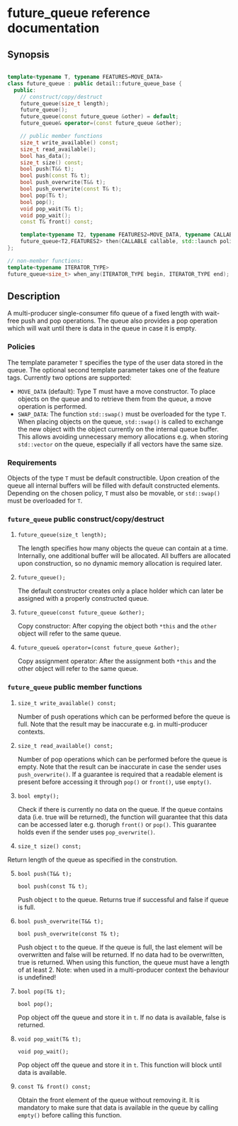 # future_queue reference documentation

## Synopsis

```C++

template<typename T, typename FEATURES=MOVE_DATA>
class future_queue : public detail::future_queue_base {
  public:
    // construct/copy/destruct
    future_queue(size_t length);
    future_queue();
    future_queue(const future_queue &other) = default;
    future_queue& operator=(const future_queue &other);

    // public member functions
    size_t write_available() const;
    size_t read_available();
    bool has_data();
    size_t size() const;
    bool push(T&& t);
    bool push(const T& t);
    bool push_overwrite(T&& t);
    bool push_overwrite(const T& t);
    bool pop(T& t);
    bool pop();
    void pop_wait(T& t);
    void pop_wait();
    const T& front() const;

    template<typename T2, typename FEATURES2=MOVE_DATA, typename CALLABLE>
    future_queue<T2,FEATURES2> then(CALLABLE callable, std::launch policy = std::launch::async);
};

// non-member functions:
template<typename ITERATOR_TYPE>
future_queue<size_t> when_any(ITERATOR_TYPE begin, ITERATOR_TYPE end);


```

## Description
A multi-producer single-consumer fifo queue of a fixed length with wait-free push and pop operations. The queue also provides a pop operation which will wait until there is data in the queue in case it is empty.

### Policies
The template parameter ```T``` specifies the type of the user data stored in the queue. The optional second template parameter takes one of the feature tags. Currently two options are supported:

 - ```MOVE_DATA``` (default): Type T must have a move constructor. To place objects on the queue and to retrieve them
                        from the queue, a move operation is performed.
 - ```SWAP_DATA```:           The function ```std::swap()``` must be overloaded for the type ```T```. When placing objects on the
                        queue, ```std::swap()``` is called to exchange the new object with the object currently on the
                        internal queue buffer. This allows avoiding unnecessary memory allocations e.g. when
                        storing ```std::vector``` on the queue, especially if all vectors have the same size.

### Requirements
Objects of the type ```T``` must be default constructible. Upon creation of the queue all internal buffers will be filled with default constructed elements. Depending on the chosen policy, ```T``` must also be movable, or ```std::swap()``` must be overloaded for ```T```.

### ```future_queue``` public construct/copy/destruct

1. ```future_queue(size_t length);```

   The length specifies how many objects the queue can contain at a time. Internally, one additional buffer will be
   allocated. All buffers are allocated upon construction, so no dynamic memory allocation is required later.

2. ```future_queue();```

   The default constructor creates only a place holder which can later be assigned with a properly constructed queue.

3. ```future_queue(const future_queue &other);```

   Copy constructor: After copying the object both ```*this``` and the ```other``` object will refer to the same queue.

4. ```future_queue& operator=(const future_queue &other);```

   Copy assignment operator: After the assignment both ```*this``` and the other object will refer to the same queue.

### ```future_queue``` public member functions

1. ```size_t write_available() const;```

   Number of push operations which can be performed before the queue is full. Note that the result may be inaccurate e.g. in multi-producer contexts.

2. ```size_t read_available() const;```

   Number of pop operations which can be performed before the queue is empty. Note that the result can be inaccurate in case the sender uses ```push_overwrite()```. If a guarantee is required that a readable element is present before accessing it through ```pop()``` or ```front()```, use ```empty()```.

3. ```bool empty();```

   Check if there is currently no data on the queue. If the queue contains data (i.e. true will be returned), the function will guarantee that this data can be accessed later e.g. thorugh ```front()``` or ```pop()```. This guarantee holds even if the sender uses ```pop_overwrite()```.

4. ```size_t size() const;```

  Return length of the queue as specified in the constrution.

5. ```bool push(T&& t);```

   ```bool push(const T& t);```

   Push object ```t``` to the queue. Returns true if successful and false if queue is full.

6. ```bool push_overwrite(T&& t);```

   ```bool push_overwrite(const T& t);```

   Push object ```t``` to the queue. If the queue is full, the last element will be overwritten and false will be returned. If no data had to be overwritten, true is returned. When using this function, the queue must have a length of at least 2. Note: when used in a multi-producer context the behaviour is undefined!

7. ```bool pop(T& t);```

   ```bool pop();```

   Pop object off the queue and store it in ```t```. If no data is available, false is returned.

8. ```void pop_wait(T& t);```

   ```void pop_wait();```

   Pop object off the queue and store it in ```t```. This function will block until data is available.

9. ```const T& front() const;```

   Obtain the front element of the queue without removing it. It is mandatory to make sure that data is available in the queue by calling ```empty()``` before calling this function.